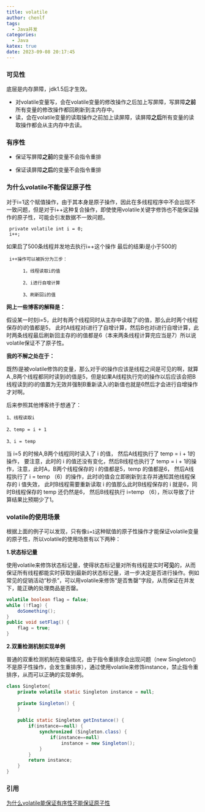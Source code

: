 ```yaml
---
title: volatile
author: chenlf
tags:
  - Java并发
categories:
  - Java
katex: true
date: 2023-09-08 20:17:45
---
```


### 可见性

底层是内存屏障，jdk1.5后才生效。

- 对volatile变量写，会在volatile变量的修改操作之后加上写屏障，写屏障**之前**所有变量的修改操作都回刷新到主内存中。
- 读，会在volatile变量的读取操作之前加上读屏障，读屏障**之后**所有变量的读取操作都会从主内存中去读。

### 有序性

- 保证写屏障**之前**的变量不会指令重排

- 保证读屏障**之后**的变量不会指令重排

  

### 为什么volatile不能保证原子性

对于i=1这个赋值操作，由于其本身是原子操作，因此在多线程程序中不会出现不一致问题，但是对于i++这种复合操作，即使使用volatile关键字修饰也不能保证操作的原子性，可能会引发数据不一致问题。

```
 private volatile int i = 0;
 i++;
```

如果启了500条线程并发地去执行i++这个操作 最后的结果i是小于500的

```
 i++操作可以被拆分为三步：

      1，线程读取i的值

      2、i进行自增计算

      3、刷新回i的值
```

**网上一些博客的解释是：**

假设某一时刻i=5，此时有两个线程同时从主存中读取了i的值，那么此时两个线程保存的i的值都是5， 此时A线程对i进行了自增计算，然后B也对i进行自增计算，此时两条线程最后刷新回主存的i的值都是6（本来两条线程计算完应当是7）所以说volatile保证不了原子性。

**我的不解之处在于：**

既然i是被volatile修饰的变量，那么对于i的操作应该是线程之间是可见的啊，就算A.,B两个线程都同时读到i的值是5，但是如果A线程执行完i的操作以后应该会把B线程读到的i的值置为无效并强制B重新读入i的新值也就是6然后才会进行自增操作才对啊。

后来参照其他博客终于想通了：

```
1、线程读取i

2、temp = i + 1

3、i = temp
```

当 i=5 的时候A,B两个线程同时读入了 i 的值， 然后A线程执行了 temp = i + 1的操作， 要注意，此时的 i 的值还没有变化，然后B线程也执行了 temp = i + 1的操作，注意，此时A，B两个线程保存的 i 的值都是5，temp 的值都是6， 然后A线程执行了 i = temp （6）的操作，此时i的值会立即刷新到主存并通知其他线程保存的 i 值失效， 此时B线程需要重新读取 i 的值那么此时B线程保存的 i 就是6，同时B线程保存的 temp 还仍然是6， 然后B线程执行 i=temp （6），所以导致了计算结果比预期少了1。



### volatile的使用场景

根据上面的例子可以发现，只有像`i=1`这种赋值的原子性操作才能保证volatile变量的原子性，所以volatile的使用场景有以下两种：

**1.状态标记量**

使用volatile来修饰状态标记量，使得状态标记量对所有线程是实时**可见**的，从而保证所有线程都能实时获取到最新的状态标记量，进一步决定是否进行操作。例如常见的促销活动“秒杀”，可以用volatile来修饰“是否售罄”字段，从而保证在并发下，能正确的处理商品是否罄。

```java
volatile boolean flag = false;
while (!flag) {
    doSomething();
}
public void setFlag() {
    flag = true;
}
```

**2.双重检测机制实现单例**

普通的双重检测机制在极端情况，由于指令重排序会出现问题（new Singleton()不是原子性操作，会发生重排序），通过使用volatile来修饰instance，禁止指令重排序，从而可以正确的实现单例。
```java
class Singleton{
    private volatile static Singleton instance = null;
     
    private Singleton() {   
    }
     
    public static Singleton getInstance() {
        if(instance==null) {
            synchronized (Singleton.class) {
                if(instance==null)
                    instance = new Singleton();
            }
        }
        return instance;
    }
}
```





### 引用

[为什么volatile能保证有序性不能保证原子性](https://www.cnblogs.com/simpleDi/p/11517150.html)

